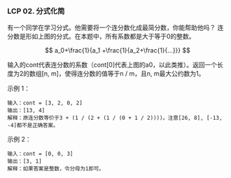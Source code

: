 ### LCP 02. 分式化简
有一个同学在学习分式。他需要将一个连分数化成最简分数，你能帮助他吗？
连分数是形如上图的分式。在本题中，所有系数都是大于等于0的整数。

$$ 
a_0+\frac{1}{a_1 +\frac{1}{a_2+\frac{1}{...}}}
$$


输入的cont代表连分数的系数（cont[0]代表上图的a0，以此类推）。返回一个长度为2的数组[n, m]，使得连分数的值等于n / m，且n, m最大公约数为1。



示例 1：

	输入：cont = [3, 2, 0, 2]
	输出：[13, 4]
	解释：原连分数等价于3 + (1 / (2 + (1 / (0 + 1 / 2))))。注意[26, 8], [-13, -4]都不是正确答案。

示例 2：

	输入：cont = [0, 0, 3]
	输出：[3, 1]
	解释：如果答案是整数，令分母为1即可。

